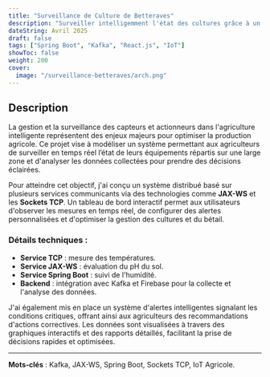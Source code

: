 ```yaml
---
title: "Surveillance de Culture de Betteraves"
description: "Surveiller intelligemment l'état des cultures grâce à un système distribué basé sur Spring Boot, Kafka, TCP Sockets et JAX-WS."
dateString: Avril 2025
draft: false
tags: ["Spring Boot", "Kafka", "React.js", "IoT"]
showToc: false
weight: 200
cover:
  image: "/surveillance-betteraves/arch.png"
---
```


## Description

La gestion et la surveillance des capteurs et actionneurs dans l'agriculture intelligente représentent des enjeux majeurs pour optimiser la production agricole. Ce projet vise à modéliser un système permettant aux agriculteurs de surveiller en temps réel l’état de leurs équipements répartis sur une large zone et d'analyser les données collectées pour prendre des décisions éclairées.

Pour atteindre cet objectif, j'ai conçu un système distribué basé sur plusieurs services communicants via des technologies comme **JAX-WS** et les **Sockets TCP**. Un tableau de bord interactif permet aux utilisateurs d'observer les mesures en temps réel, de configurer des alertes personnalisées et d'optimiser la gestion des cultures et du bétail.

### Détails techniques :
- **Service TCP** : mesure des températures.
- **Service JAX-WS** : évaluation du pH du sol.
- **Service Spring Boot** : suivi de l'humidité.
- **Backend** : intégration avec Kafka et Firebase pour la collecte et l'analyse des données.

J'ai également mis en place un système d'alertes intelligentes signalant les conditions critiques, offrant ainsi aux agriculteurs des recommandations d'actions correctives. Les données sont visualisées à travers des graphiques interactifs et des rapports détaillés, facilitant la prise de décisions rapides et optimisées.

---

**Mots-clés** : Kafka, JAX-WS, Spring Boot, Sockets TCP, IoT Agricole.
